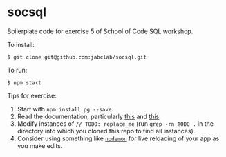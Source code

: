 # socsql

Boilerplate code for exercise 5 of School of Code SQL workshop.

To install:

```
$ git clone git@github.com:jabclab/socsql.git
```

To run:

```
$ npm start
```

Tips for exercise:

1. Start with `npm install pg --save`.
2. Read the documentation, particularly [this](https://node-postgres.com/) and [this](https://node-postgres.com/features/connecting).
3. Modify instances of `// TODO: replace_me` (run `grep -rn TODO .` in the directory into which you cloned this repo to find all instances).
4. Consider using something like [`nodemon`](https://github.com/remy/nodemon) for live reloading of your app as you make edits.
